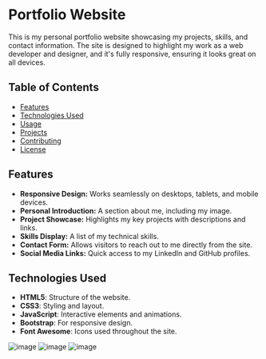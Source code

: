 # Portfolio Website

This is my personal portfolio website showcasing my projects, skills, and contact information. The site is designed to highlight my work as a web developer and designer, and it's fully responsive, ensuring it looks great on all devices.

## Table of Contents
- [Features](#features)
- [Technologies Used](#technologies-used)
- [Usage](#usage)
- [Projects](#projects)
- [Contributing](#contributing)
- [License](#license)


## Features
- **Responsive Design:** Works seamlessly on desktops, tablets, and mobile devices.
- **Personal Introduction:** A section about me, including my image.
- **Project Showcase:** Highlights my key projects with descriptions and links.
- **Skills Display:** A list of my technical skills.
- **Contact Form:** Allows visitors to reach out to me directly from the site.
- **Social Media Links:** Quick access to my LinkedIn and GitHub profiles.

## Technologies Used
- **HTML5**: Structure of the website.
- **CSS3**: Styling and layout.
- **JavaScript**: Interactive elements and animations.
- **Bootstrap**: For responsive design.
- **Font Awesome**: Icons used throughout the site.

![image](https://github.com/user-attachments/assets/ec12b57e-71ad-4b66-ac55-6cb364de1de7)
![image](https://github.com/user-attachments/assets/85b244ce-f04d-435c-987f-b552d017ed8f)
![image](https://github.com/user-attachments/assets/2017ded1-8c76-4e5b-9674-eba99d3e72ee)





